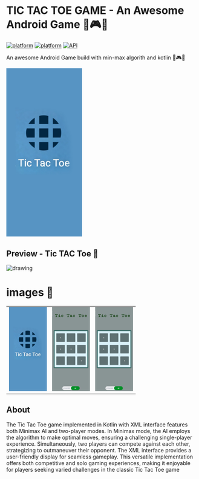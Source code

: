 # TIC TAC TOE GAME - An Awesome Android Game 🤩🎮🎲

[![platform](https://img.shields.io/badge/platform-Android-yellow.svg)](https://www.android.com)
[![platform](https://img.shields.io/badge/algo-minmax-green.svg)](https://www.android.com)
[![API](https://img.shields.io/badge/API-21%2B-brightgreen.svg?style=flat)](https://android-arsenal.com/api?level=21)

An awesome Android Game build with min-max algorith and kotlin 🤩🎮🎲

<img src="./pictures/pic1.jpg" alt="drawing" width="200"/>

## Preview - Tic TAC Toe 🌟

<img src="./pictures/animation.gif" alt="drawing" width="200"/>

# images 🤗

<table >
  <tr>
    <td><img src = "./pictures/pic1.jpg"  width="100"/></td> 
    <td><img src = "./pictures/pic2.jpg"  width="100"/></td> 
    <td><img src = "./pictures/pic2.jpg"  width="100"/></td> 
 
  </tr>
</table>

## About

The Tic Tac Toe game implemented in Kotlin with XML interface features both Minimax AI and two-player modes. In Minimax mode, the AI employs the algorithm to make optimal moves, ensuring a challenging single-player experience. Simultaneously, two players can compete against each other, strategizing to outmaneuver their opponent. The XML interface provides a user-friendly display for seamless gameplay. This versatile implementation offers both competitive and solo gaming experiences, making it enjoyable for players seeking varied challenges in the classic Tic Tac Toe game
